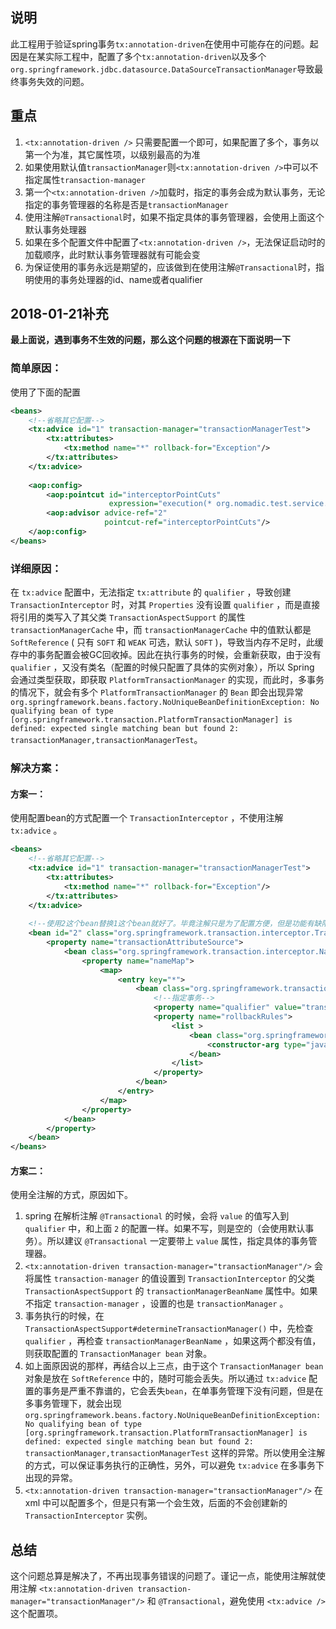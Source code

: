 ## 说明

此工程用于验证spring事务`tx:annotation-driven`在使用中可能存在的问题。起因是在某实际工程中，配置了多个`tx:annotation-driven`以及多个`org.springframework.jdbc.datasource.DataSourceTransactionManager`导致最终事务失效的问题。

## 重点

1. `<tx:annotation-driven />` 只需要配置一个即可，如果配置了多个，事务以第一个为准，其它属性项，以级别最高的为准
2. 如果使用默认值`transactionManager`则`<tx:annotation-driven />`中可以不指定属性`transaction-manager`
3. 第一个`<tx:annotation-driven />`加载时，指定的事务会成为默认事务，无论指定的事务管理器的名称是否是`transactionManager`
4. 使用注解`@Transactional`时，如果不指定具体的事务管理器，会使用上面这个默认事务处理器
5. 如果在多个配置文件中配置了`<tx:annotation-driven />`，无法保证启动时的加载顺序，此时默认事务管理器就有可能会变
6. 为保证使用的事务永远是期望的，应该做到在使用注解`@Transactional`时，指明使用的事务处理器的id、name或者qualifier

## 2018-01-21补充

**最上面说，遇到事务不生效的问题，那么这个问题的根源在下面说明一下**

### 简单原因：

使用了下面的配置

```xml
<beans>
    <!--省略其它配置-->
    <tx:advice id="1" transaction-manager="transactionManagerTest">
        <tx:attributes>
            <tx:method name="*" rollback-for="Exception"/>
        </tx:attributes>
    </tx:advice>
    
    <aop:config>
        <aop:pointcut id="interceptorPointCuts"
                      expression="execution(* org.nomadic.test.service.WordTestService.*(..))"/>
        <aop:advisor advice-ref="2"
                     pointcut-ref="interceptorPointCuts"/>
    </aop:config>
</beans>
```

### 详细原因：

在 `tx:advice` 配置中，无法指定 `tx:attribute` 的 `qualifier` ，导致创建 `TransactionInterceptor` 时，对其 `Properties` 没有设置 `qualifier` ，而是直接将引用的类写入了其父类 `TransactionAspectSupport` 的属性 `transactionManagerCache` 中，而 `transactionManagerCache` 中的值默认都是 `SoftReference` ( 只有 `SOFT` 和 `WEAK` 可选，默认 `SOFT` )，导致当内存不足时，此缓存中的事务配置会被GC回收掉。因此在执行事务的时候，会重新获取，由于没有 `qualifier` ，又没有类名（配置的时候只配置了具体的实例对象），所以 Spring 会通过类型获取，即获取 `PlatformTransactionManager` 的实现，而此时，多事务的情况下，就会有多个 `PlatformTransactionManager` 的 `Bean` 即会出现异常`org.springframework.beans.factory.NoUniqueBeanDefinitionException: No qualifying bean of type [org.springframework.transaction.PlatformTransactionManager] is defined: expected single matching bean but found 2: transactionManager,transactionManagerTest`。

### 解决方案：

#### 方案一：

使用配置bean的方式配置一个 `TransactionInterceptor` ，不使用注解 `tx:advice` 。
```xml
<beans>
    <!--省略其它配置-->
    <tx:advice id="1" transaction-manager="transactionManagerTest">
        <tx:attributes>
            <tx:method name="*" rollback-for="Exception"/>
        </tx:attributes>
    </tx:advice>
    
    <!--使用2这个bean替换1这个bean就好了。毕竟注解只是为了配置方便，但是功能有缺陷-->
    <bean id="2" class="org.springframework.transaction.interceptor.TransactionInterceptor">
        <property name="transactionAttributeSource">
            <bean class="org.springframework.transaction.interceptor.NameMatchTransactionAttributeSource">
                <property name="nameMap">
                    <map>
                        <entry key="*">
                            <bean class="org.springframework.transaction.interceptor.RuleBasedTransactionAttribute">
                                <!--指定事务-->
                                <property name="qualifier" value="transactionManagerTest"/>
                                <property name="rollbackRules">
                                    <list >
                                        <bean class="org.springframework.transaction.interceptor.RollbackRuleAttribute">
                                            <constructor-arg type="java.lang.Class" value="java.lang.Exception"/>
                                        </bean>
                                    </list>
                                </property>
                            </bean>
                        </entry>
                    </map>
                </property>
            </bean>
        </property>
    </bean>
</beans>
```

#### 方案二：

使用全注解的方式，原因如下。
1. spring 在解析注解 `@Transactional` 的时候，会将 `value` 的值写入到 `qualifier` 中，和上面 `2` 的配置一样。如果不写，则是空的（会使用默认事务）。所以建议 `@Transactional` 一定要带上 `value` 属性，指定具体的事务管理器。
2. `<tx:annotation-driven transaction-manager="transactionManager"/>` 会将属性 `transaction-manager` 的值设置到 `TransactionInterceptor` 的父类 `TransactionAspectSupport` 的 `transactionManagerBeanName` 属性中。如果不指定 `transaction-manager` ，设置的也是 `transactionManager` 。
3. 事务执行的时候，在 `TransactionAspectSupport#determineTransactionManager()` 中，先检查 `qualifier` ，再检查 `transactionManagerBeanName` ，如果这两个都没有值，则获取配置的 `TransactionManager bean` 对象。
4. 如上面原因说的那样，再结合以上三点，由于这个 `TransactionManager bean` 对象是放在 `SoftReference` 中的，随时可能会丢失。所以通过 `tx:advice` 配置的事务是严重不靠谱的，它会丢失`bean`，在单事务管理下没有问题，但是在多事务管理下，就会出现 `org.springframework.beans.factory.NoUniqueBeanDefinitionException: No qualifying bean of type [org.springframework.transaction.PlatformTransactionManager] is defined: expected single matching bean but found 2: transactionManager,transactionManagerTest` 这样的异常。所以使用全注解的方式，可以保证事务执行的正确性，另外，可以避免 `tx:advice` 在多事务下出现的异常。
5. `<tx:annotation-driven transaction-manager="transactionManager"/>` 在 xml 中可以配置多个，但是只有第一个会生效，后面的不会创建新的 `TransactionInterceptor` 实例。

## 总结

这个问题总算是解决了，不再出现事务错误的问题了。谨记一点，能使用注解就使用注解 `<tx:annotation-driven transaction-manager="transactionManager"/>` 和 `@Transactional`，避免使用 `<tx:advice />` 这个配置项。

